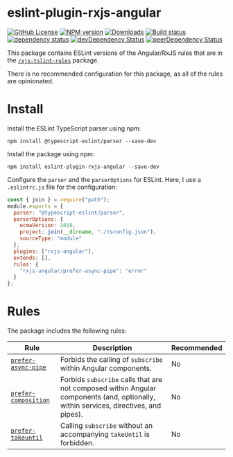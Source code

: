 # eslint-plugin-rxjs-angular

[![GitHub License](https://img.shields.io/badge/license-MIT-blue.svg)](https://github.com/cartant/eslint-plugin-rxjs-angular/blob/master/LICENSE)
[![NPM version](https://img.shields.io/npm/v/eslint-plugin-rxjs-angular.svg)](https://www.npmjs.com/package/eslint-plugin-rxjs-angular)
[![Downloads](http://img.shields.io/npm/dm/eslint-plugin-rxjs-angular.svg)](https://npmjs.org/package/eslint-plugin-rxjs-angular)
[![Build status](https://img.shields.io/circleci/build/github/cartant/eslint-plugin-rxjs-angular?token=d3e3fd6613244558287da156fd9e0c4357a2170c)](https://app.circleci.com/pipelines/github/cartant)
[![dependency status](https://img.shields.io/david/cartant/eslint-plugin-rxjs-angular.svg)](https://david-dm.org/cartant/eslint-plugin-rxjs-angular)
[![devDependency Status](https://img.shields.io/david/dev/cartant/eslint-plugin-rxjs-angular.svg)](https://david-dm.org/cartant/eslint-plugin-rxjs-angular#info=devDependencies)
[![peerDependency Status](https://img.shields.io/david/peer/cartant/eslint-plugin-rxjs-angular.svg)](https://david-dm.org/cartant/eslint-plugin-rxjs-angular#info=peerDependencies)

This package contains ESLint versions of the Angular/RxJS rules that are in the [`rxjs-tslint-rules`](https://github.com/cartant/rxjs-tslint-rules) package.

There is no recommended configuration for this package, as all of the rules are opinionated.

# Install

Install the ESLint TypeScript parser using npm:

```
npm install @typescript-eslint/parser --save-dev
```

Install the package using npm:

```
npm install eslint-plugin-rxjs-angular --save-dev
```

Configure the `parser` and the `parserOptions` for ESLint. Here, I use a `.eslintrc.js` file for the configuration:

```js
const { join } = require("path");
module.exports = {
  parser: "@typescript-eslint/parser",
  parserOptions: {
    ecmaVersion: 2019,
    project: join(__dirname, "./tsconfig.json"),
    sourceType: "module"
  },
  plugins: ["rxjs-angular"],
  extends: [],
  rules: {
    "rxjs-angular/prefer-async-pipe": "error"
  }
};
```

# Rules

The package includes the following rules:

| Rule | Description | Recommended |
| --- | --- | --- |
| [`prefer-async-pipe`](https://github.com/cartant/eslint-plugin-rxjs-angular/blob/main/docs/rules/prefer-async-pipe.md) | Forbids the calling of `subscribe` within Angular components. | No |
| [`prefer-composition`](https://github.com/cartant/eslint-plugin-rxjs-angular/blob/main/docs/rules/prefer-composition.md) | Forbids `subscribe` calls that are not composed within Angular components (and, optionally, within services, directives, and pipes). | No |
| [`prefer-takeuntil`](https://github.com/cartant/eslint-plugin-rxjs-angular/blob/main/docs/rules/prefer-takeuntil.md) | Calling `subscribe` without an accompanying `takeUntil` is forbidden. | No |